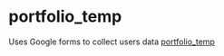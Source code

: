 # portfolio_temp
Uses Google forms to collect users data 
[portfolio_temp](https://glistening-kangaroo-066563.netlify.app/)
